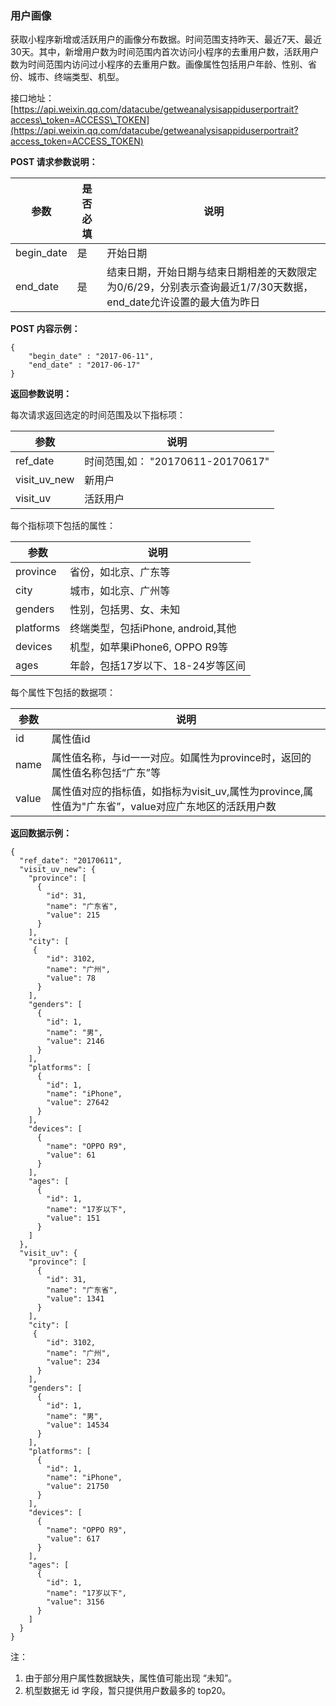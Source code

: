 <!-- https://mp.weixin.qq.com/debug/wxadoc/dev/api/analysis-user.html -->

### 用户画像

获取小程序新增或活跃用户的画像分布数据。时间范围支持昨天、最近7天、最近30天。其中，新增用户数为时间范围内首次访问小程序的去重用户数，活跃用户数为时间范围内访问过小程序的去重用户数。画像属性包括用户年龄、性别、省份、城市、终端类型、机型。

接口地址： [https://api.weixin.qq.com/datacube/getweanalysisappiduserportrait?access\_token=ACCESS\_TOKEN](https://api.weixin.qq.com/datacube/getweanalysisappiduserportrait?access_token=ACCESS_TOKEN)

**POST 请求参数说明：**

  参数         | 是否必填|  说明                                                                 
---------------|---------|-----------------------------------------------------------------------
  begin_date   |  是     |  开始日期                                                             
  end_date     |  是     |结束日期，开始日期与结束日期相差的天数限定为0/6/29，分别表示查询最近1/7/30天数据，end_date允许设置的最大值为昨日

**POST 内容示例：**

    {
        "begin_date" : "2017-06-11",
        "end_date" : "2017-06-17"
    }
    

**返回参数说明：**

每次请求返回选定的时间范围及以下指标项：

  参数           |  说明                          
-----------------|--------------------------------
  ref_date       |时间范围,如： "20170611-20170617"
  visit_uv_new   |  新用户                        
  visit_uv       |  活跃用户                      

每个指标项下包括的属性：

  参数        |  说明                        
--------------|------------------------------
  province    |  省份，如北京、广东等        
  city        |  城市，如北京、广州等        
  genders     |  性别，包括男、女、未知      
  platforms   |终端类型，包括iPhone, android,其他
  devices     |机型，如苹果iPhone6, OPPO R9等
  ages        |年龄，包括17岁以下、18-24岁等区间

每个属性下包括的数据项：

  参数    |  说明                                                             
----------|-------------------------------------------------------------------
  id      |  属性值id                                                         
  name    |属性值名称，与id一一对应。如属性为province时，返回的属性值名称包括“广东”等
  value   |属性值对应的指标值，如指标为visit_uv,属性为province,属性值为"广东省”，value对应广东地区的活跃用户数

**返回数据示例：**

    {
      "ref_date": "20170611",
      "visit_uv_new": {
        "province": [
          {
            "id": 31,
            "name": "广东省",
            "value": 215
          }
        ],
        "city": [
         {
            "id": 3102,
            "name": "广州",
            "value": 78
          }
        ],
        "genders": [
          {
            "id": 1,
            "name": "男",
            "value": 2146
          }
        ],
        "platforms": [
          {
            "id": 1,
            "name": "iPhone",
            "value": 27642
          }
        ],
        "devices": [
          {
            "name": "OPPO R9",
            "value": 61
          }
        ],
        "ages": [
          {
            "id": 1,
            "name": "17岁以下",
            "value": 151
          }
        ]
      },
      "visit_uv": {
        "province": [
          {
            "id": 31,
            "name": "广东省",
            "value": 1341
          }
        ],
        "city": [
         {
            "id": 3102,
            "name": "广州",
            "value": 234
          }
        ],
        "genders": [
          {
            "id": 1,
            "name": "男",
            "value": 14534
          }
        ],
        "platforms": [
          {
            "id": 1,
            "name": "iPhone",
            "value": 21750
          }
        ],
        "devices": [
          {
            "name": "OPPO R9",
            "value": 617
          }
        ],
        "ages": [
          {
            "id": 1,
            "name": "17岁以下",
            "value": 3156
          }
        ]
      }
    }
    

注：

1.  由于部分用户属性数据缺失，属性值可能出现 “未知”。
2.  机型数据无 id 字段，暂只提供用户数最多的 top20。
